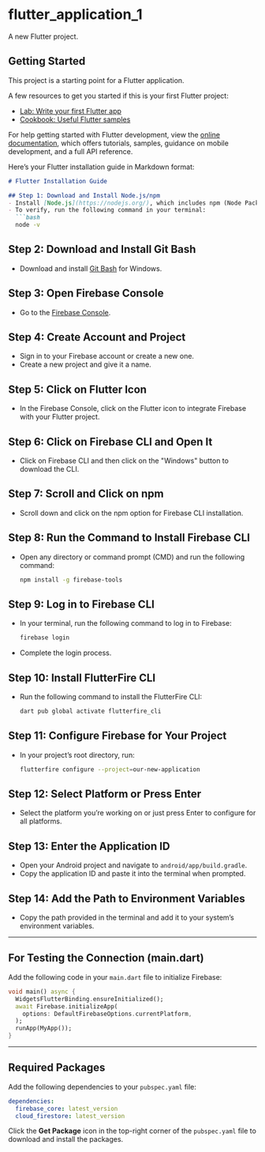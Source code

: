# flutter_application_1

A new Flutter project.

## Getting Started

This project is a starting point for a Flutter application.

A few resources to get you started if this is your first Flutter project:

- [Lab: Write your first Flutter app](https://docs.flutter.dev/get-started/codelab)
- [Cookbook: Useful Flutter samples](https://docs.flutter.dev/cookbook)

For help getting started with Flutter development, view the
[online documentation](https://docs.flutter.dev/), which offers tutorials,
samples, guidance on mobile development, and a full API reference.

Here’s your Flutter installation guide in Markdown format:

```markdown
# Flutter Installation Guide

## Step 1: Download and Install Node.js/npm
- Install [Node.js](https://nodejs.org/), which includes npm (Node Package Manager).
- To verify, run the following command in your terminal:
  ```bash
  node -v
  ```

## Step 2: Download and Install Git Bash
- Download and install [Git Bash](https://git-scm.com/) for Windows.

## Step 3: Open Firebase Console
- Go to the [Firebase Console](https://console.firebase.google.com/).
  
## Step 4: Create Account and Project
- Sign in to your Firebase account or create a new one.
- Create a new project and give it a name.

## Step 5: Click on Flutter Icon
- In the Firebase Console, click on the Flutter icon to integrate Firebase with your Flutter project.

## Step 6: Click on Firebase CLI and Open It
- Click on Firebase CLI and then click on the "Windows" button to download the CLI.

## Step 7: Scroll and Click on npm
- Scroll down and click on the npm option for Firebase CLI installation.

## Step 8: Run the Command to Install Firebase CLI
- Open any directory or command prompt (CMD) and run the following command:
  ```bash
  npm install -g firebase-tools
  ```

## Step 9: Log in to Firebase CLI
- In your terminal, run the following command to log in to Firebase:
  ```bash
  firebase login
  ```
- Complete the login process.

## Step 10: Install FlutterFire CLI
- Run the following command to install the FlutterFire CLI:
  ```bash
  dart pub global activate flutterfire_cli
  ```

## Step 11: Configure Firebase for Your Project
- In your project’s root directory, run:
  ```bash
  flutterfire configure --project=our-new-application
  ```

## Step 12: Select Platform or Press Enter
- Select the platform you’re working on or just press Enter to configure for all platforms.

## Step 13: Enter the Application ID
- Open your Android project and navigate to `android/app/build.gradle`.
- Copy the application ID and paste it into the terminal when prompted.

## Step 14: Add the Path to Environment Variables
- Copy the path provided in the terminal and add it to your system’s environment variables.

---

## For Testing the Connection (main.dart)

Add the following code in your `main.dart` file to initialize Firebase:

```dart
void main() async {
  WidgetsFlutterBinding.ensureInitialized();
  await Firebase.initializeApp(
    options: DefaultFirebaseOptions.currentPlatform,
  );
  runApp(MyApp());
}
```

---

## Required Packages

Add the following dependencies to your `pubspec.yaml` file:

```yaml
dependencies:
  firebase_core: latest_version
  cloud_firestore: latest_version
```

Click the **Get Package** icon in the top-right corner of the `pubspec.yaml` file to download and install the packages.
```

